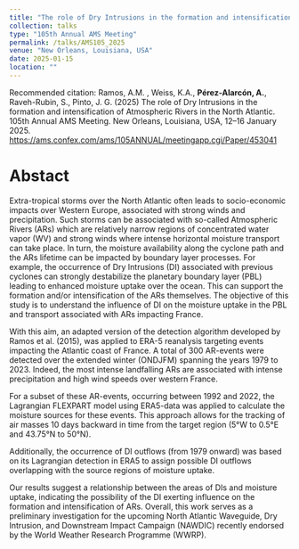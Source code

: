 ```yaml
---
title: "The role of Dry Intrusions in the formation and intensification of Atmospheric Rivers in the North Atlantic"
collection: talks
type: "105th Annual AMS Meeting"
permalink: /talks/AMS105_2025
venue: "New Orleans, Louisiana, USA"
date: 2025-01-15
location: ""
---
```



Recommended citation:  Ramos, A.M. , Weiss, K.A., <b>Pérez-Alarcón, A.</b>, Raveh-Rubin, S., Pinto, J. G. (2025) 
The role of Dry Intrusions in the formation and intensification of Atmospheric Rivers in the North Atlantic. 105th Annual AMS Meeting. New Orleans, Louisiana, USA, 12–16 January 2025. <a href="https://ams.confex.com/ams/105ANNUAL/meetingapp.cgi/Paper/453041" target="blank">https://ams.confex.com/ams/105ANNUAL/meetingapp.cgi/Paper/453041</a>

# Abstact
Extra-tropical storms over the North Atlantic often leads to socio-economic impacts over Western Europe, associated with strong winds and precipitation. Such storms can be associated with so-called Atmospheric Rivers (ARs) which are relatively narrow regions of concentrated water vapor (WV) and strong winds where intense horizontal moisture transport can take place. In turn, the moisture availability along the cyclone path and the ARs lifetime can be impacted by boundary layer processes. For example, the occurrence of Dry Intrusions (DI) associated with previous cyclones can strongly destabilize the planetary boundary layer (PBL) leading to enhanced moisture uptake over the ocean. This can support the formation and/or intensification of the ARs themselves.
The objective of this study is to understand the influence of DI on the moisture uptake in the PBL and transport associated with ARs impacting France.

With this aim, an adapted version of the detection algorithm developed by Ramos et al. (2015), was applied to ERA-5 reanalysis targeting events impacting the Atlantic coast of France. A total of 300 AR-events were detected over the extended winter (ONDJFM) spanning the years 1979 to 2023. Indeed, the most intense landfalling ARs are associated with intense precipitation and high wind speeds over western France.

For a subset of these AR-events, occurring between 1992 and 2022, the Lagrangian FLEXPART model using ERA5-data was applied to calculate the moisture sources for these events. This approach allows for the tracking of air masses 10 days backward in time from the target region (5°W to 0.5°E and 43.75°N to 50°N).

Additionally, the occurrence of DI outflows (from 1979 onward) was based on its Lagrangian detection in ERA5 to assign possible DI outflows overlapping with the source regions of moisture uptake.

Our results suggest a relationship between the areas of DIs and moisture uptake, indicating the possibility of the DI exerting influence on the formation and intensification of ARs. Overall, this work serves as a preliminary investigation for the upcoming North Atlantic Waveguide, Dry Intrusion, and Downstream Impact Campaign (NAWDIC) recently endorsed by the World Weather Research Programme (WWRP).
